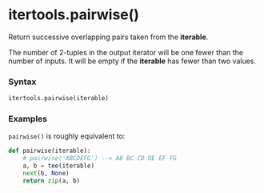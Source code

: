 # itertools.pairwise()

Return successive overlapping pairs taken from the **iterable**.

The number of 2-tuples in the output iterator will be one fewer than the number of inputs. It will be empty if the **iterable** has fewer than two values.

### Syntax

```python
itertools.pairwise(iterable)
```

### Examples

`pairwise()` is roughly equivalent to:

```python
def pairwise(iterable):
    # pairwise('ABCDEFG') --> AB BC CD DE EF FG
    a, b = tee(iterable)
    next(b, None)
    return zip(a, b)
```
